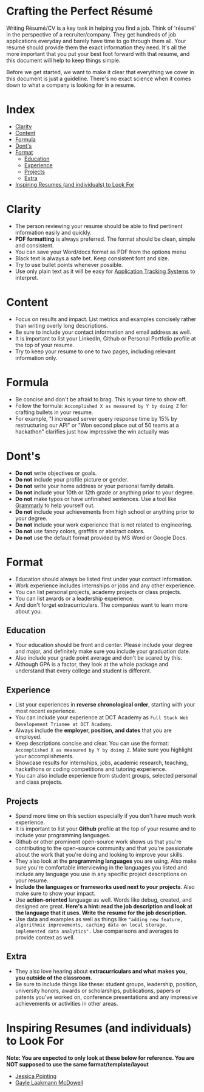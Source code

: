 # Crafting the Perfect Résumé

Writing Résumé/CV is a key task in helping you find a job. Think of 'résumé' in the perspective of a recruiter/company. They get hundreds of job applications everyday and barely have time to go through them all. Your résumé should provide them the exact information they need.  It's all the more important that you put your best foot forward with that resume, and this document will help to keep things simple.

Before we get started, we want to make it clear that everything we cover in this document is just a guideline. There's no exact science when it comes down to what a company is looking for in a resume.

# Index

* [Clarity](#clarity)
* [Content](#content)
* [Formula](#formula)
* [Dont's](#donts)
* [Format](#format)
    * [Education](#education)
    * [Experience](#experience)
    * [Projects](#projects)
    * [Extra](#extra)
* [Inspiring Resumes (and individuals) to Look For](#inspiring-resumes-and-individuals-to-look-for)

# Clarity

* The person reviewing your resume should be able to find pertinent information easily and quickly.
* **PDF formatting** is always preferred. The format should be clean, simple and consistent.
* You can save your Word/docx format as PDF from the options menu
* Black text is always a safe bet. Keep consistent font and size.
* Try to use bullet points whenever possible.
* Use only plain text as it will be easy for [Application Tracking Systems](https://en.wikipedia.org/wiki/Applicant_tracking_system) to interpret.

# Content

* Focus on results and impact. List metrics and examples concisely rather than writing overly long descriptions.
* Be sure to include your contact information and email address as well. 
* It is important to list your LinkedIn, Github or Personal Portfolio profile at the top of your resume.
* Try to keep your resume to one to two pages, including relevant information only.

# Formula

* Be concise and don't be afraid to brag. This is your time to show off.
* Follow the formula: ```Accomplished X as measured by Y by doing Z``` for crafting bullets in your resume.
* For example, "I increased server query response time by 15% by restructuring our API" or "Won second place out of 50
teams at a hackathon" clarifies just how impressive the win actually was

# Dont's

* **Do not** write objectives or goals.
* **Do not** include your profile picture or gender.
* **Do not** write your home address or your personal family details.
* **Do not** include your 10th or 12th grade or anything prior to your degree.
* **Do not** make typos or have unfinished sentences. Use a tool like [Grammarly](https://grammarly.com) to help yourself out.
* **Do not** include your achievements from high school or anything prior to your degree.
* **Do not** include your work experience that is not related to engineering.
* **Do not** use fancy colors, graffitis or abstract colors.
* **Do not** use the default format provided by MS Word or Google Docs.

# Format

* Education should always be listed first under your contact information.
* Work experience includes internships or jobs and any other experience.
* You can list personal projects, academy projects or class projects.
* You can list awards or a leadership experience. 
* And don't forget extracurriculars. The companies want to learn more about you.

## Education

* Your education should be front and center. Please include your degree and major, and definitely make sure you include your graduation date.
* Also include your grade point average and don't be scared by this.
* Although GPA is a factor, they look at the whole package and understand that every college and student is different.

## Experience

* List your experiences in **reverse chronological order**, starting with your most recent experience.
* You can include your experience at DCT Academy as ```Full Stack Web Developement Trianee at DCT Academy```.
* Always include the **employer, position, and dates** that you are employed.
* Keep descriptions concise and clear. You can use the format: ```Accomplished X as measured by Y by doing Z```. Make sure you highlight your accomplishments.
* Showcase results for internships, jobs, academic research, teaching, hackathons or coding competitions and tutoring experience.
* You can also include experience from student groups, selected personal and class projects.

## Projects

* Spend more time on this section especially if you don't have much work experience.
* It is important to list your **Github** profile at the top of your resume and to include your programming languages.
* Github or other prominent open-source work shows us that you're contributing to the open-source community and that you're passionate about the work that you're doing and looking to improve your skills.
* They also look at the **programming languages** you are using. Also make sure you're comfortable interviewing in the languages you listed and include any language you use in any specific project descriptions on your resume.
* **Include the languages or frameworks used next to your projects**. Also make sure to show your impact.
* Use **action-oriented** language as well. Words like debug, created, and designed are great. **Here's a hint: read the job description and look at the language that it uses. Write the resume for the job description.**
* Use data and examples as well as things like ```"adding new feature, algorithmic improvements, caching data on local storage, implemented data analytics".``` Use comparisons and averages to provide context as well.

## Extra 

* They also love hearing about **extracurriculars and what makes you, you outside of the classroom.** 
* Be sure to include things like these: student groups, leadership, position, university honors, awards or scholarships, publications, papers or patents you've worked on, conference presentations and any impressive
achievements or activities in other areas.

# Inspiring Resumes (and individuals) to Look For

**Note: You are expected to only look at these below for reference. You are NOT supposed to use the same format/template/layout**

* [Jessica Pointing](https://www.businessinsider.in/See-the-resume-that-helped-a-college-student-land-internship-offers-from-Google-Facebook-Apple-and-Goldman-Sachs/articleshow/56899122.cms)
* [Gayle Laakmann McDowell](https://www.careercup.com/resume)
